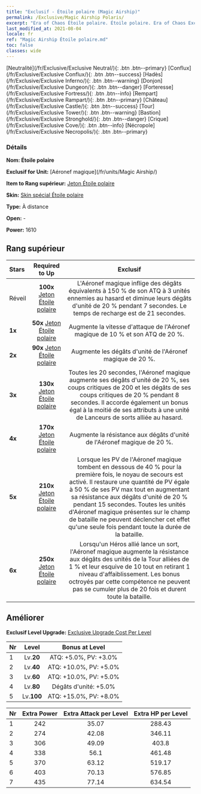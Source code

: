 ```yaml
---
title: "Exclusif - Étoile polaire (Magic Airship)"
permalink: /Exclusive/Magic Airship Polaris/
excerpt: "Era of Chaos Étoile polaire. Étoile polaire. Era of Chaos Exclusif Étoile polaire. Aéronef magique Exclusif."
last_modified_at: 2021-08-04
locale: fr
ref: "Magic Airship Étoile polaire.md"
toc: false
classes: wide
---
```

 [Neutralité](/fr/Exclusive/Exclusive Neutral/){: .btn .btn--primary} [Conflux](/fr/Exclusive/Exclusive Conflux/){: .btn .btn--success} [Hadès](/fr/Exclusive/Exclusive Inferno/){: .btn .btn--warning} [Donjon](/fr/Exclusive/Exclusive Dungeon/){: .btn .btn--danger} [Forteresse](/fr/Exclusive/Exclusive Fortress/){: .btn .btn--info} [Rempart](/fr/Exclusive/Exclusive Rampart/){: .btn .btn--primary} [Château](/fr/Exclusive/Exclusive Castle/){: .btn .btn--success} [Tour](/fr/Exclusive/Exclusive Tower/){: .btn .btn--warning} [Bastion](/fr/Exclusive/Exclusive Stronghold/){: .btn .btn--danger} [Crique](/fr/Exclusive/Exclusive Cove/){: .btn .btn--info} [Nécropole](/fr/Exclusive/Exclusive Necropolis/){: .btn .btn--primary} 

### Détails
 **Nom: Étoile polaire** 

 **Exclusif for Unit:** [Aéronef magique](/fr/units/Magic Airship/) 

 **Item to Rang supérieur:** [Jeton Étoile polaire](/ItemsFR/con_989/)

 **Skin:** [Skin spécial Étoile polaire](/ItemsFR/con_657/)

 **Type:** À distance

 **Open:** -

 **Power:** 1610

## Rang supérieur

  |     Stars    |  Required to Up | Exclusif |
  |:-------------|:---------------:|:---------------:|
  |  Réveil  | **100x** [Jeton Étoile polaire](/ItemsFR/con_989/) | L'Aéronef magique inflige des dégâts équivalents à 150 % de son ATQ à 3 unités ennemies au hasard et diminue leurs dégâts d'unité de 20 % pendant 7 secondes. Le temps de recharge est de 21 secondes. |
  | **1x** <i class="fas fa-star"/> | **50x** [Jeton Étoile polaire](/ItemsFR/con_989/) | Augmente la vitesse d'attaque de l'Aéronef magique de 10 % et son ATQ de 20 %. |
  | **2x** <i class="fas fa-star"/> | **90x** [Jeton Étoile polaire](/ItemsFR/con_989/) | Augmente les dégâts d'unité de l'Aéronef magique de 20 %. |
  | **3x** <i class="fas fa-star"/> | **130x** [Jeton Étoile polaire](/ItemsFR/con_989/) | Toutes les 20 secondes, l'Aéronef magique augmente ses dégâts d'unité de 20 %, ses coups critiques de 200 et les dégâts de ses coups critiques de 20 % pendant 8 secondes. Il accorde également un bonus égal à la moitié de ses attributs à une unité de Lanceurs de sorts alliée au hasard. |
  | **4x** <i class="fas fa-star"/> | **170x** [Jeton Étoile polaire](/ItemsFR/con_989/) | Augmente la résistance aux dégâts d'unité de l'Aéronef magique de 20 %. |
  | **5x** <i class="fas fa-star"/> | **210x** [Jeton Étoile polaire](/ItemsFR/con_989/) | Lorsque les PV de l'Aéronef magique tombent en dessous de 40 % pour la première fois, le noyau de secours est activé. Il restaure une quantité de PV égale à 50 % de ses PV max tout en augmentant sa résistance aux dégâts d'unité de 20 % pendant 15 secondes. Toutes les unités d'Aéronef magique présentes sur le champ de bataille ne peuvent déclencher cet effet qu'une seule fois pendant toute la durée de la bataille. |
  | **6x** <i class="fas fa-star"/> | **250x** [Jeton Étoile polaire](/ItemsFR/con_989/) | Lorsqu'un Héros allié lance un sort, l'Aéronef magique augmente la résistance aux dégâts des unités de la Tour alliées de 1 % et leur esquive de 10 tout en retirant 1 niveau d'affaiblissement. Les bonus octroyés par cette compétence ne peuvent pas se cumuler plus de 20 fois et durent toute la bataille. |


## Améliorer
 **Exclusif Level Upgrade:** [Exclusive Upgrade Cost Per Level](/Exclusive/ExclusiveUpgradeCostPerLevel/)

  |  Nr  |   Level  | Bonus at Level |
  |:-----|:--------:|:--------------:|
  | 1 | Lv.**20** | ATQ: +5.0%, PV: +3.0% |
  | 2 | Lv.**40** | ATQ: +10.0%, PV: +5.0% |
  | 3 | Lv.**60** | ATQ: +10.0%, PV: +5.0% |
  | 4 | Lv.**80** | Dégâts d'unité: +5.0% |
  | 5 | Lv.**100** | ATQ: +15.0%, PV: +8.0% |


  |  Nr  |  Extra Power | Extra Attack per Level | Extra HP per Level |
  |:-----|:--------:|:--------:|:--------:|
  | 1 | 242 | 35.07 | 288.43 |
  | 2 | 274 | 42.08 | 346.11 |
  | 3 | 306 | 49.09 | 403.8 |
  | 4 | 338 | 56.1 | 461.48 |
  | 5 | 370 | 63.12 | 519.17 |
  | 6 | 403 | 70.13 | 576.85 |
  | 7 | 435 | 77.14 | 634.54 |



